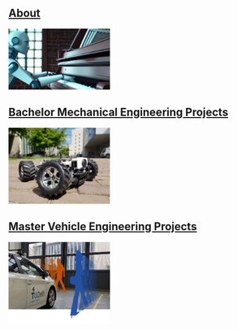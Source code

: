 ## [About](./about.md)
[<img src="/assets/img/about_banner_wide.png" alt="about_banner" width="200"/>](./about.md)
  
## [Bachelor Mechanical Engineering Projects](./bachelor.md)
[<img src="/assets/img/rover_av.PNG" alt="roverav" width="200"/>](./bachelor.md)

## [Master Vehicle Engineering Projects](./master.md)
[<img src="/assets/img/motion_prediction.png" alt="ogmpred" width="200"/>](./master.md)
